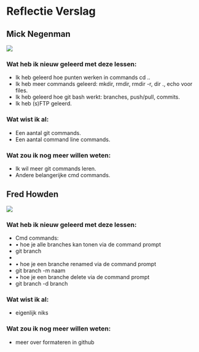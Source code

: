 # Reflectie Verslag

## Mick Negenman

![](https://junkee.com/wp-content/uploads/2021/11/publicity_ZY4214A.jpeg)

### Wat heb ik nieuw geleerd met deze lessen:
- Ik heb geleerd hoe punten werken in commands cd ..
- Ik heb meer commands geleerd: mkdir, rmdir, rmdir -r, dir ., echo voor files.
- Ik heb geleerd hoe git bash werkt: branches, push/pull, commits.
- Ik heb (s)FTP geleerd.

### Wat wist ik al:
- Een aantal git commands.
- Een aantal command line commands.

### Wat zou ik nog meer willen weten:
- Ik wil meer git commands leren.
- Andere belangerijke cmd commands.

## Fred Howden

![](https://pngimg.com/uploads/mario/mario_PNG116.png)

### Wat heb ik nieuw geleerd met deze lessen:

- Cmd commands:
- •	hoe je alle branches kan tonen via de command prompt
- git branch
- 
- •	hoe je een branche renamed via de command prompt
- git branch -m naam
- •	hoe je een branche delete via de command prompt
- git branch -d branch


### Wat wist ik al:
- eigenlijk niks

### Wat zou ik nog meer willen weten:
- meer over formateren in github


